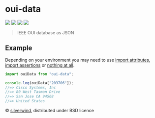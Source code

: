 # oui-data
[![](https://img.shields.io/npm/v/oui-data.svg?style=flat)](https://www.npmjs.org/package/oui-data) [![](https://img.shields.io/npm/dm/oui-data.svg)](https://www.npmjs.org/package/oui-data) [![](https://img.shields.io/bundlephobia/minzip/oui-data.svg)](https://bundlephobia.com/package/oui-data) [![](https://packagephobia.com/badge?p=oui-data)](https://packagephobia.com/result?p=oui-data)

> IEEE OUI database as JSON

## Example

Depending on your environment you may need to use [import attributes](https://github.com/tc39/proposal-import-attributes), [import assertions](https://nodejs.org/api/esm.html#import-assertions) or [nothing at all](https://bun.sh/guides/runtime/import-json).

```js
import ouiData from "oui-data";

console.log(ouiData["203706"]);
//=> Cisco Systems, Inc
//=> 80 West Tasman Drive
//=> San Jose CA 94568
//=> United States
```

© [silverwind](https://github.com/silverwind), distributed under BSD licence
